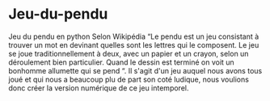 # Jeu-du-pendu
Jeu du pendu en python
Selon Wikipédia “Le pendu est un jeu consistant à trouver un mot en devinant quelles sont les lettres qui le composent. Le jeu se joue traditionnellement à deux, avec un papier et un crayon, selon un déroulement bien particulier. Quand le dessin est terminé on voit un bonhomme allumette qui se pend “. Il s'agit d'un jeu auquel nous avons tous joué et qui nous a beaucoup plu de part son coté ludique, nous voulions donc créer la version numérique de ce jeu intemporel.
